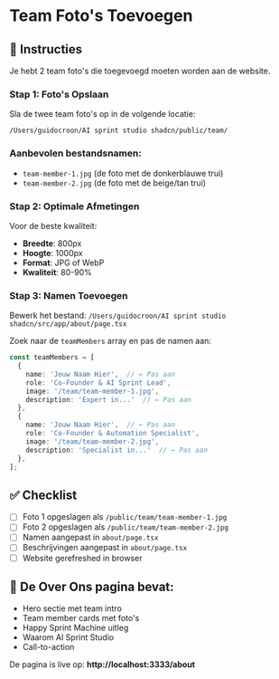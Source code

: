 # Team Foto's Toevoegen

## 📸 Instructies

Je hebt 2 team foto's die toegevoegd moeten worden aan de website.

### Stap 1: Foto's Opslaan

Sla de twee team foto's op in de volgende locatie:

```
/Users/guidocroon/AI sprint studio shadcn/public/team/
```

### Aanbevolen bestandsnamen:
- `team-member-1.jpg` (de foto met de donkerblauwe trui)
- `team-member-2.jpg` (de foto met de beige/tan trui)

### Stap 2: Optimale Afmetingen

Voor de beste kwaliteit:
- **Breedte**: 800px
- **Hoogte**: 1000px  
- **Format**: JPG of WebP
- **Kwaliteit**: 80-90%

### Stap 3: Namen Toevoegen

Bewerk het bestand: `/Users/guidocroon/AI sprint studio shadcn/src/app/about/page.tsx`

Zoek naar de `teamMembers` array en pas de namen aan:

```typescript
const teamMembers = [
  {
    name: 'Jouw Naam Hier',  // ← Pas aan
    role: 'Co-Founder & AI Sprint Lead',
    image: '/team/team-member-1.jpg',
    description: 'Expert in...'  // ← Pas aan
  },
  {
    name: 'Jouw Naam Hier',  // ← Pas aan
    role: 'Co-Founder & Automation Specialist',
    image: '/team/team-member-2.jpg',
    description: 'Specialist in...'  // ← Pas aan
  },
];
```

## ✅ Checklist

- [ ] Foto 1 opgeslagen als `/public/team/team-member-1.jpg`
- [ ] Foto 2 opgeslagen als `/public/team/team-member-2.jpg`
- [ ] Namen aangepast in `about/page.tsx`
- [ ] Beschrijvingen aangepast in `about/page.tsx`
- [ ] Website gerefreshed in browser

## 🎨 De Over Ons pagina bevat:

- Hero sectie met team intro
- Team member cards met foto's
- Happy Sprint Machine uitleg
- Waarom AI Sprint Studio
- Call-to-action

De pagina is live op: **http://localhost:3333/about**

